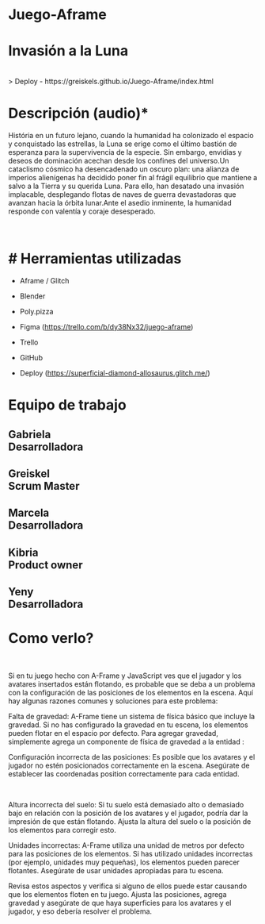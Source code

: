 # Juego-Aframe

<h1>Invasión a la Luna</h1>

<br>
> Deploy - https://greiskels.github.io/Juego-Aframe/index.html

 <h1>Descripción (audio)*</h1>

<p>História en un futuro lejano, cuando la humanidad ha colonizado el espacio y conquistado las estrellas, la Luna se erige como el último bastión de esperanza para la supervivencia de la especie. Sin embargo, envidias y deseos de dominación acechan desde los confines del universo.Un cataclismo cósmico ha desencadenado un oscuro plan: una alianza de imperios alienígenas ha decidido poner fin al frágil equilibrio que mantiene a salvo a la Tierra y su querida Luna. Para ello, han desatado una invasión implacable, desplegando flotas de naves de guerra devastadoras que avanzan hacia la órbita lunar.Ante el asedio inminente, la humanidad responde con valentía y coraje desesperado. </p>

<br>
<h1># Herramientas utilizadas</h1>

- Aframe / Glitch
  
- Blender
  
- Poly.pizza

- Figma (https://trello.com/b/dy38Nx32/juego-aframe)

- Trello
  
- GitHub 

- Deploy  (https://superficial-diamond-allosaurus.glitch.me/)

<h1><strong>Equipo de trabajo</strong></h1>
<h2>Gabriela <br> Desarrolladora</h2>


<h2>Greiskel <br> Scrum Master</h2>

 
<h2>Marcela <br> Desarrolladora</h2>


<h2>Kibria <br> Product owner </h2>


<h2>Yeny <br> Desarrolladora</h2>


<h1>Como verlo?</h1>
<br>
<p>Si en tu juego hecho con A-Frame y JavaScript ves que el jugador y los avatares insertados están flotando, es probable que se deba a un problema con la configuración de las posiciones de los elementos en la escena. Aquí hay algunas razones comunes y soluciones para este problema:

Falta de gravedad: A-Frame tiene un sistema de física básico que incluye la gravedad. Si no has configurado la gravedad en tu escena, los elementos pueden flotar en el espacio por defecto. Para agregar gravedad, simplemente agrega un componente de física de gravedad a la entidad <a-scene>:
<a-scene physics="gravity: -9.8">
  <!-- Resto de elementos de la escena -->
</a-scene>
Configuración incorrecta de las posiciones: Es posible que los avatares y el jugador no estén posicionados correctamente en la escena. Asegúrate de establecer las coordenadas position correctamente para cada entidad. <p>

<br>

<p>Altura incorrecta del suelo: Si tu suelo está demasiado alto o demasiado bajo en relación con la posición de los avatares y el jugador, podría dar la impresión de que están flotando. Ajusta la altura del suelo o la posición de los elementos para corregir esto.

Unidades incorrectas: A-Frame utiliza una unidad de metros por defecto para las posiciones de los elementos. Si has utilizado unidades incorrectas (por ejemplo, unidades muy pequeñas), los elementos pueden parecer flotantes. Asegúrate de usar unidades apropiadas para tu escena.

Revisa estos aspectos y verifica si alguno de ellos puede estar causando que los elementos floten en tu juego. Ajusta las posiciones, agrega gravedad y asegúrate de que haya superficies para los avatares y el jugador, y eso debería resolver el problema.<p>
